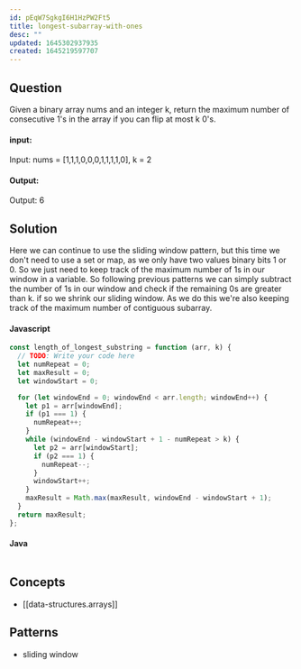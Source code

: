 ```yaml
---
id: pEqW7SgkgI6H1HzPW2Ft5
title: longest-subarray-with-ones
desc: ""
updated: 1645302937935
created: 1645219597707
---
```


## Question

Given a binary array nums and an integer k, return the maximum number of consecutive 1's in the array if you can flip at most k 0's.

#### input:

Input: nums = [1,1,1,0,0,0,1,1,1,1,0], k = 2

#### Output:

Output: 6

## Solution

Here we can continue to use the sliding window pattern, but this time we don't need to use a set or map, as we only have two values binary bits 1 or 0.
So we just need to keep track of the maximum number of 1s in our window in a variable. So following previous patterns we can simply subtract the number of 1s in our window and check if the remaining 0s are greater than k. if so we shrink our sliding window.
As we do this we're also keeping track of the maximum number of contiguous subarray.

#### Javascript

```javascript
const length_of_longest_substring = function (arr, k) {
  // TODO: Write your code here
  let numRepeat = 0;
  let maxResult = 0;
  let windowStart = 0;

  for (let windowEnd = 0; windowEnd < arr.length; windowEnd++) {
    let p1 = arr[windowEnd];
    if (p1 === 1) {
      numRepeat++;
    }
    while (windowEnd - windowStart + 1 - numRepeat > k) {
      let p2 = arr[windowStart];
      if (p2 === 1) {
        numRepeat--;
      }
      windowStart++;
    }
    maxResult = Math.max(maxResult, windowEnd - windowStart + 1);
  }
  return maxResult;
};
```

#### Java

```java

```

## Concepts

- [[data-structures.arrays]]

## Patterns

- sliding window
